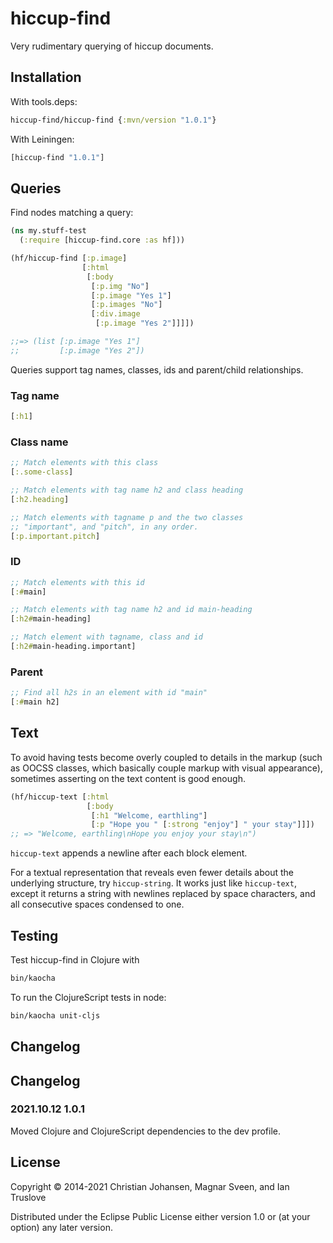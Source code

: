 # hiccup-find

Very rudimentary querying of hiccup documents.

## Installation

With tools.deps:

```clj
hiccup-find/hiccup-find {:mvn/version "1.0.1"}
```

With Leiningen:

```clj
[hiccup-find "1.0.1"]
```

## Queries

Find nodes matching a query:

```clj
(ns my.stuff-test
  (:require [hiccup-find.core :as hf]))

(hf/hiccup-find [:p.image]
                [:html
                 [:body
                  [:p.img "No"]
                  [:p.image "Yes 1"]
                  [:p.images "No"]
                  [:div.image
                   [:p.image "Yes 2"]]]])

;;=> (list [:p.image "Yes 1"]
;;         [:p.image "Yes 2"])
```

Queries support tag names, classes, ids and parent/child relationships.

### Tag name

```clj
[:h1]
```

### Class name

```clj
;; Match elements with this class
[:.some-class]

;; Match elements with tag name h2 and class heading
[:h2.heading]

;; Match elements with tagname p and the two classes
;; "important", and "pitch", in any order.
[:p.important.pitch]
```

### ID

```clj
;; Match elements with this id
[:#main]

;; Match elements with tag name h2 and id main-heading
[:h2#main-heading]

;; Match element with tagname, class and id
[:h2#main-heading.important]
```

### Parent

```clj
;; Find all h2s in an element with id "main"
[:#main h2]
```

## Text

To avoid having tests become overly coupled to details in the markup (such as
OOCSS classes, which basically couple markup with visual appearance), sometimes
asserting on the text content is good enough.

```clj
(hf/hiccup-text [:html
                 [:body
                  [:h1 "Welcome, earthling"]
                  [:p "Hope you " [:strong "enjoy"] " your stay"]]])
;; => "Welcome, earthling\nHope you enjoy your stay\n")
```

`hiccup-text` appends a newline after each block element.

For a textual representation that reveals even fewer details about the
underlying structure, try `hiccup-string`. It works just like `hiccup-text`,
except it returns a string with newlines replaced by space characters, and all
consecutive spaces condensed to one.

## Testing

Test hiccup-find in Clojure with

```sh
bin/kaocha
```

To run the ClojureScript tests in node:

```sh
bin/kaocha unit-cljs
```

## Changelog


## Changelog

### 2021.10.12 1.0.1

Moved Clojure and ClojureScript dependencies to the dev profile.

## License

Copyright © 2014-2021 Christian Johansen, Magnar Sveen, and Ian Truslove

Distributed under the Eclipse Public License either version 1.0 or (at
your option) any later version.
